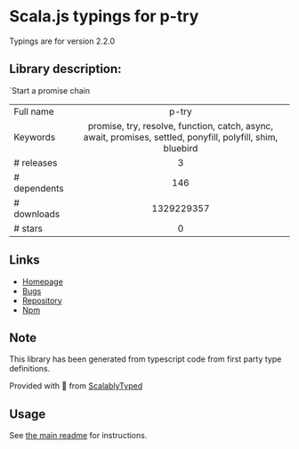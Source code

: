 
# Scala.js typings for p-try

Typings are for version 2.2.0

## Library description:
`Start a promise chain

|                    |                 |
| ------------------ | :-------------: |
| Full name          | p-try |
| Keywords           | promise, try, resolve, function, catch, async, await, promises, settled, ponyfill, polyfill, shim, bluebird |
| # releases         | 3 |
| # dependents       | 146 |
| # downloads        | 1329229357 |
| # stars            | 0 |

## Links
- [Homepage](https://github.com/sindresorhus/p-try#readme)
- [Bugs](https://github.com/sindresorhus/p-try/issues)
- [Repository](https://github.com/sindresorhus/p-try)
- [Npm](https://www.npmjs.com/package/p-try)
    


## Note
This library has been generated from typescript code from first party type definitions.

Provided with :purple_heart: from [ScalablyTyped](https://github.com/oyvindberg/ScalablyTyped)

## Usage
See [the main readme](../../readme.md) for instructions.


